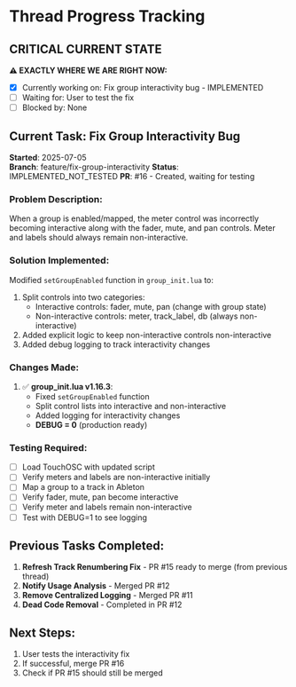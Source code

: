 # Thread Progress Tracking

## CRITICAL CURRENT STATE
**⚠️ EXACTLY WHERE WE ARE RIGHT NOW:**
- [x] Currently working on: Fix group interactivity bug - IMPLEMENTED
- [ ] Waiting for: User to test the fix
- [ ] Blocked by: None

## Current Task: Fix Group Interactivity Bug
**Started**: 2025-07-05  
**Branch**: feature/fix-group-interactivity
**Status**: IMPLEMENTED_NOT_TESTED
**PR**: #16 - Created, waiting for testing

### Problem Description:
When a group is enabled/mapped, the meter control was incorrectly becoming interactive along with the fader, mute, and pan controls. Meter and labels should always remain non-interactive.

### Solution Implemented:
Modified `setGroupEnabled` function in `group_init.lua` to:
1. Split controls into two categories:
   - Interactive controls: fader, mute, pan (change with group state)
   - Non-interactive controls: meter, track_label, db (always non-interactive)
2. Added explicit logic to keep non-interactive controls non-interactive
3. Added debug logging to track interactivity changes

### Changes Made:
1. ✅ **group_init.lua v1.16.3**:
   - Fixed `setGroupEnabled` function
   - Split control lists into interactive and non-interactive
   - Added logging for interactivity changes
   - **DEBUG = 0** (production ready)

### Testing Required:
- [ ] Load TouchOSC with updated script
- [ ] Verify meters and labels are non-interactive initially
- [ ] Map a group to a track in Ableton
- [ ] Verify fader, mute, pan become interactive
- [ ] Verify meter and labels remain non-interactive
- [ ] Test with DEBUG=1 to see logging

## Previous Tasks Completed:
1. **Refresh Track Renumbering Fix** - PR #15 ready to merge (from previous thread)
2. **Notify Usage Analysis** - Merged PR #12
3. **Remove Centralized Logging** - Merged PR #11
4. **Dead Code Removal** - Completed in PR #12

## Next Steps:
1. User tests the interactivity fix
2. If successful, merge PR #16
3. Check if PR #15 should still be merged